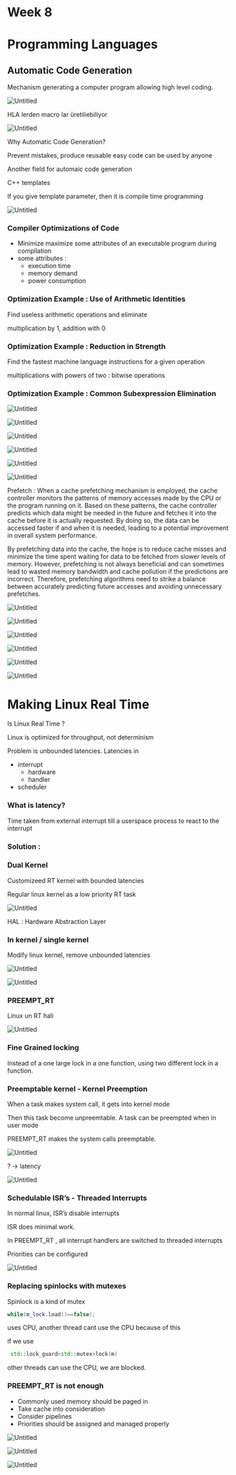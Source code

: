 # Week 8

# Programming Languages

## Automatic Code Generation

Mechanism generating a computer program allowing high level coding.

![Untitled](Week%208%200c6a2b21d1404f118236d74635e05064/Untitled.png)

HLA lerden macro lar üretiliebiliyor

![Untitled](Week%208%200c6a2b21d1404f118236d74635e05064/Untitled%201.png)

Why Automatic Code Generation?

Prevent mistakes, produce reusable easy code can be used by anyone

Another field for automaic code generation

C++ templates

If you give template parameter, then it is compile time programming

![Untitled](Week%208%200c6a2b21d1404f118236d74635e05064/Untitled%202.png)

### Compiler Optimizations of Code

- Minimize maximize some attributes of an executable program during compilation
- some attributes  :
    - execution time
    - memory demand
    - power consumption

### Optimization Example : Use of Arithmetic Identities

Find useless arithmetic operations and eliminate

multiplication by 1, addition with 0

### Optimization Example : Reduction in Strength

Find the fastest machine language instructions for a given operation

multiplications with powers of two : bitwise operations

### Optimization Example : Common Subexpression Elimination

![Untitled](Week%208%200c6a2b21d1404f118236d74635e05064/Untitled%203.png)

![Untitled](Week%208%200c6a2b21d1404f118236d74635e05064/Untitled%204.png)

![Untitled](Week%208%200c6a2b21d1404f118236d74635e05064/Untitled%205.png)

![Untitled](Week%208%200c6a2b21d1404f118236d74635e05064/Untitled%206.png)

![Untitled](Week%208%200c6a2b21d1404f118236d74635e05064/Untitled%207.png)

![Untitled](Week%208%200c6a2b21d1404f118236d74635e05064/Untitled%208.png)

Prefetch : When a cache prefetching mechanism is employed, the cache controller monitors the patterns of memory accesses made by the CPU or the program running on it. Based on these patterns, the cache controller predicts which data might be needed in the future and fetches it into the cache before it is actually requested. By doing so, the data can be accessed faster if and when it is needed, leading to a potential improvement in overall system performance.

By prefetching data into the cache, the hope is to reduce cache misses and minimize the time spent waiting for data to be fetched from slower levels of memory. However, prefetching is not always beneficial and can sometimes lead to wasted memory bandwidth and cache pollution if the predictions are incorrect. Therefore, prefetching algorithms need to strike a balance between accurately predicting future accesses and avoiding unnecessary prefetches.

![Untitled](Week%208%200c6a2b21d1404f118236d74635e05064/Untitled%209.png)

![Untitled](Week%208%200c6a2b21d1404f118236d74635e05064/Untitled%2010.png)

![Untitled](Week%208%200c6a2b21d1404f118236d74635e05064/Untitled%2011.png)

![Untitled](Week%208%200c6a2b21d1404f118236d74635e05064/Untitled%2012.png)

![Untitled](Week%208%200c6a2b21d1404f118236d74635e05064/Untitled%2013.png)

![Untitled](Week%208%200c6a2b21d1404f118236d74635e05064/Untitled%2014.png)

# Making Linux Real Time

Is Linux Real Time ?

Linux is optimized for throughput, not determinism

Problem is unbounded latencies. Latencies in

- interrupt
    - hardware
    - handler
- scheduler

### What is latency?

Time taken from external interrupt till a userspace process to react to the interrupt

### Solution :

### Dual Kernel

Customizeed RT kernel with bounded latencies

Regular linux kernel as a low priority RT task

![Untitled](Week%208%200c6a2b21d1404f118236d74635e05064/Untitled%2015.png)

HAL : Hardware Abstraction Layer

### In kernel / single kernel

Modify linux kernel, remove unbounded latencies

![Untitled](Week%208%200c6a2b21d1404f118236d74635e05064/Untitled%2016.png)

![Untitled](Week%208%200c6a2b21d1404f118236d74635e05064/Untitled%2017.png)

### PREEMPT_RT

Linux un RT hali

![Untitled](Week%208%200c6a2b21d1404f118236d74635e05064/Untitled%2018.png)

### Fine Grained locking

Instead of a one large lock in a one function, using two different lock in a function.

### Preemptable kernel - Kernel Preemption

When a task makes system call, it gets into kernel mode

Then this task become unpreemtable. A task can be preempted when in user mode

PREEMPT_RT makes the system calls preemptable.

![Untitled](Week%208%200c6a2b21d1404f118236d74635e05064/Untitled%2019.png)

? → latency

![Untitled](Week%208%200c6a2b21d1404f118236d74635e05064/Untitled%2020.png)

### Schedulable ISR’s - Threaded Interrupts

In normal linux, ISR’s disable interrupts

ISR does minimal work.

In PREEMPT_RT , all interrupt handlers are switched to threaded interrupts

Priorities can be configured

![Untitled](Week%208%200c6a2b21d1404f118236d74635e05064/Untitled%2021.png)

### Replacing spinlocks with mutexes

Spinlock is a kind of mutex

```cpp
while(m_lock.load()==false);
```

uses CPU, another thread cant use the CPU because of this

if we use

```cpp
 std::lock_guard<std::mutex>lock(m)
```

other threads can use the CPU, we are blocked.

### PREEMPT_RT is not enough

- Commonly used memory should be paged in
- Take cache into consideration
- Consider pipelines
- Priorities should be assigned and managed properly

![Untitled](Week%208%200c6a2b21d1404f118236d74635e05064/Untitled%2022.png)

![Untitled](Week%208%200c6a2b21d1404f118236d74635e05064/Untitled%2023.png)

![Untitled](Week%208%200c6a2b21d1404f118236d74635e05064/Untitled%2024.png)